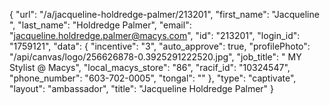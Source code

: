 {
    "url": "\/a\/jacqueline-holdredge-palmer\/213201",
    "first_name": "Jacqueline ",
    "last_name": "Holdredge Palmer",
    "email": "jacqueline.holdredge.palmer@macys.com",
    "id": "213201",
    "login_id": "1759121",
    "data": {
        "incentive": "3",
        "auto_approve": true,
        "profilePhoto": "\/api\/canvas\/logo\/256626878-0.3925291222520.jpg",
        "job_title": " MY Stylist @ Macys",
        "local_macys_store": "86",
        "racif_id": "10324547",
        "phone_number": "603-702-0005",
        "tongal": ""
    },
    "type": "captivate",
    "layout": "ambassador",
    "title": "Jacqueline  Holdredge Palmer"
}